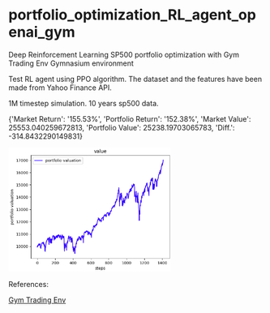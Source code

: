 # portfolio_optimization_RL_agent_openai_gym
Deep Reinforcement Learning SP500 portfolio optimization with Gym Trading Env Gymnasium environment 

Test RL agent using PPO algorithm. The dataset and the features have been made from Yahoo Finance API.

1M timestep simulation. 10 years sp500 data.

{'Market Return': '155.53%',
 'Portfolio Return': '152.38%',
 'Market Value': 25553.040259672813,
 'Portfolio Value': 25238.19703065783,
 'Diff.': -314.8432290149831}


<img src="https://github.com/dbeniteze/portfolio_optimization_RL_agent_openai_gym/blob/main/images/portfolio_value_time.png" width="320">



References:

<a href="https://github.com/ClementPerroud/Gym-Trading-Env" target="_blank"> Gym Trading Env </a>
